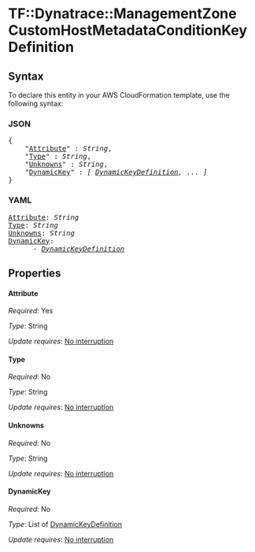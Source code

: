 # TF::Dynatrace::ManagementZone CustomHostMetadataConditionKeyDefinition

## Syntax

To declare this entity in your AWS CloudFormation template, use the following syntax:

### JSON

<pre>
{
    "<a href="#attribute" title="Attribute">Attribute</a>" : <i>String</i>,
    "<a href="#type" title="Type">Type</a>" : <i>String</i>,
    "<a href="#unknowns" title="Unknowns">Unknowns</a>" : <i>String</i>,
    "<a href="#dynamickey" title="DynamicKey">DynamicKey</a>" : <i>[ <a href="dynamickeydefinition.md">DynamicKeyDefinition</a>, ... ]</i>
}
</pre>

### YAML

<pre>
<a href="#attribute" title="Attribute">Attribute</a>: <i>String</i>
<a href="#type" title="Type">Type</a>: <i>String</i>
<a href="#unknowns" title="Unknowns">Unknowns</a>: <i>String</i>
<a href="#dynamickey" title="DynamicKey">DynamicKey</a>: <i>
      - <a href="dynamickeydefinition.md">DynamicKeyDefinition</a></i>
</pre>

## Properties

#### Attribute

_Required_: Yes

_Type_: String

_Update requires_: [No interruption](https://docs.aws.amazon.com/AWSCloudFormation/latest/UserGuide/using-cfn-updating-stacks-update-behaviors.html#update-no-interrupt)

#### Type

_Required_: No

_Type_: String

_Update requires_: [No interruption](https://docs.aws.amazon.com/AWSCloudFormation/latest/UserGuide/using-cfn-updating-stacks-update-behaviors.html#update-no-interrupt)

#### Unknowns

_Required_: No

_Type_: String

_Update requires_: [No interruption](https://docs.aws.amazon.com/AWSCloudFormation/latest/UserGuide/using-cfn-updating-stacks-update-behaviors.html#update-no-interrupt)

#### DynamicKey

_Required_: No

_Type_: List of <a href="dynamickeydefinition.md">DynamicKeyDefinition</a>

_Update requires_: [No interruption](https://docs.aws.amazon.com/AWSCloudFormation/latest/UserGuide/using-cfn-updating-stacks-update-behaviors.html#update-no-interrupt)

